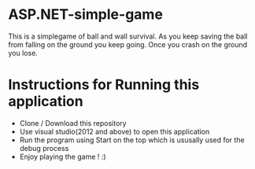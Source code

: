# ASP.NET-simple-game

This is a simplegame of ball and wall survival. As you keep saving the ball from falling on the ground you keep going. 
Once you crash on the ground you lose.

<h1>Instructions for Running this application </h1>
<ul>
<li> Clone / Download this repository</li>
<li> Use visual studio(2012 and above) to open this application </li>
<li> Run the program using Start on the top which is ususally used for the debug process</li>
<li> Enjoy playing the game ! :) </li>
</ul>
